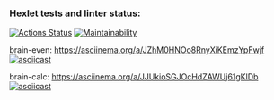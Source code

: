 ### Hexlet tests and linter status:
[![Actions Status](https://github.com/roaddust2/python-project-lvl1/workflows/hexlet-check/badge.svg)](https://github.com/roaddust2/python-project-lvl1/actions)
[![Maintainability](https://api.codeclimate.com/v1/badges/a99a88d28ad37a79dbf6/maintainability)](https://codeclimate.com/github/codeclimate/codeclimate/maintainability)

brain-even:
https://asciinema.org/a/JZhM0HNOo8RnyXiKEmzYpFwjf
[![asciicast](https://asciinema.org/a/JZhM0HNOo8RnyXiKEmzYpFwjf.svg)](https://asciinema.org/a/JZhM0HNOo8RnyXiKEmzYpFwjf)

brain-calc:
https://asciinema.org/a/JJUkioSGJOcHdZAWUj61gKlDb
[![asciicast](https://asciinema.org/a/JJUkioSGJOcHdZAWUj61gKlDb.svg)](https://asciinema.org/a/JJUkioSGJOcHdZAWUj61gKlDb)